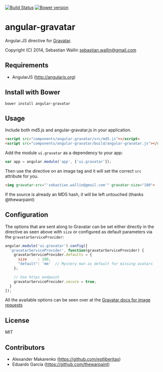 [![Build Status](https://travis-ci.org/wallin/angular-gravatar.png?branch=master)](https://travis-ci.org/wallin/angular-gravatar)
[![Bower version](https://badge.fury.io/bo/angular-gravatar.png)](http://badge.fury.io/bo/angular-gravatar)

angular-gravatar
==============

Angular.JS directive for [Gravatar](http://www.gravatar.com).

Copyright (C) 2014, Sebastian Wallin <sebastian.wallin@gmail.com>

Requirements
-----

* AngularJS (http://angularjs.org)

Install with Bower
-----

```
bower install angular-gravatar
```

Usage
-----
Include both md5.js and angular-gravatar.js in your application.

```html
<script src="components/angular-gravatar/src/md5.js"></script>
<script src="components/angular-gravatar/build/angular-gravatar.js"></script>
```

Add the module `ui.gravatar` as a dependency to your app:

```js
var app = angular.module('app', ['ui.gravatar']);
```

Then use the directive on an image tag and it will set the correct `src`
attribute for you.

```html
<img gravatar-src="'sebastian.wallin@gmail.com'" gravatar-size="100">
```

If the source is already an MD5 hash, it will be left untouched (thanks @thewarpaint)

Configuration
-----

The options that are sent along to Gravatar can be set either
directly in the directive as seen above with `size` or configured as default
parameters via the `gravatarServiceProvider`:

```js
angular.module('ui.gravatar').config([
  'gravatarServiceProvider', function(gravatarServiceProvider) {
    gravatarServiceProvider.defaults = {
      size     : 100,
      "default": 'mm'  // Mystery man as default for missing avatars
    };

    // Use https endpoint
    gravatarServiceProvider.secure = true;
  }
]);
```

All the available options can be seen over at the [Gravatar docs for image
requests](https://sv.gravatar.com/site/implement/images/)

License
-----

MIT

Contributors
-----
* Alexander Makarenko (https://github.com/estliberitas)
* Eduardo Garcia (https://github.com/thewarpaint)
